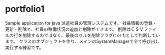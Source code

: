 # portfolio1
Sample application for java
派遣社員の管理システムです。
社員情報の登録・更新・削除と、社員の稼働状況の追加と削除ができます。
削除はＣＳＶファイルの行を削除するのではなく、最後のセルを削除フラグ(t or f)として判断しています。
クラスのオブジェクトを作り、メインのSystemManagerで全て呼び出し実行する練習です。
